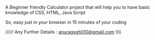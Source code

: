 A Beginner friendly Calculator project that will help you to have basic knowledge of CSS, HTML, Java Script

So, easy just in your browser in 15 minutes of your coding 

///// Any Further Details : anuragsgh010@gmail.com \\\\\\\\
